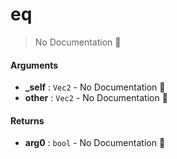 # eq

> No Documentation 🚧

#### Arguments

- **\_self** : `Vec2` \- No Documentation 🚧
- **other** : `Vec2` \- No Documentation 🚧

#### Returns

- **arg0** : `bool` \- No Documentation 🚧